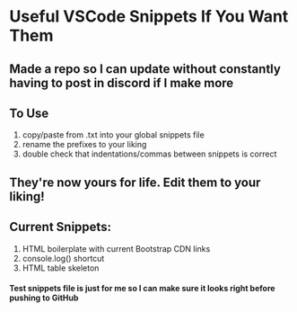 # Useful VSCode Snippets If You Want Them

## Made a repo so I can update without constantly having to post in discord if I make more  

## To Use
1. copy/paste from .txt into your global snippets file
2. rename the prefixes to your liking
3. double check that indentations/commas between snippets is correct

## They're now yours for life. Edit them to your liking!

## Current Snippets:
1. HTML boilerplate with current Bootstrap CDN links
2. console.log() shortcut
3. HTML table skeleton

#### Test snippets file is just for me so I can make sure it looks right before pushing to GitHub